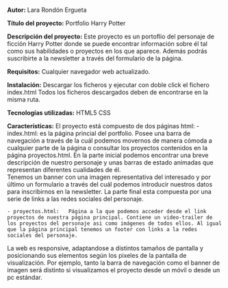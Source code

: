 **Autor:**
Lara Rondón Ergueta

**Título del proyecto:**
Portfolio Harry Potter

**Descripción del proyecto:**
Este proyecto es un portoflio del personaje de ficción Harry Potter donde se puede encontrar información sobre él tal como sus habilidades o proyectos en los que aparece.
Además podrás suscribirte a la newsletter a través del formulario de la página.

**Requisitos:**
Cualquier navegador web actualizado.

**Instalación:**
Descargar los ficheros y ejecutar con doble click el fichero index.html
Todos los ficheros descargados deben de encontrarse en la misma ruta.

**Tecnologías utilizadas:**
HTML5
CSS

**Características:**
El proyecto está compuesto de dos páginas html:
	- index.html: es la página princial del portfolio. Posee una barra de navegación a través de la cuál podemos movernos de manera cómoda a cualquier parte de la página o consultar los proyectos contenidos en la página proyectos.html.
	En la parte inicial podemos encontrar una breve descripción de nuestro personaje y unas barras de estado animadas que representan diferentes cualidades de él.		    
	Tenemos un banner con una imagen representativa del interesado y por último un formulario a través del cuál podemos introducir nuestros datos para inscribirnos en la newsletter.
	La parte final esta compuesta por una serie de links a las redes sociales del personaje.

	- proyectos.html:   Página a la que podemos acceder desde el link proyectos de nuestra página principal. Contiene un video-trailer de los proyectos del personaje asi como imágenes de todos ellos. Al igual que la página principal tenemos un footer con links a la redes sociales del personaje.

La web es responsive, adaptandose a distintos tamaños de pantalla y posicionando sus elementos según los pixeles de la pantalla de visualización. Por ejemplo, tanto la barra de navegación como el banner de imagen será distinto si visualizamos el proyecto desde un móvil o desde un pc estándar.